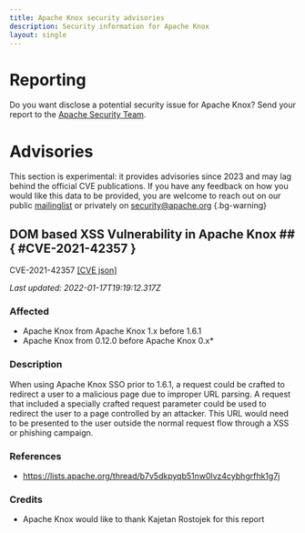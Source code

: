 ```yaml
---
title: Apache Knox security advisories
description: Security information for Apache Knox
layout: single
---
```


# Reporting

Do you want disclose a potential security issue for Apache Knox? Send your report to the [Apache Security Team](mailto:security@apache.org).

# Advisories

This section is experimental: it provides advisories since 2023 and may lag behind the official CVE publications. If you have any feedback on how you would like this data to be provided, you are welcome to reach out on our public [mailinglist](/mailinglist) or privately on [security@apache.org](mailto:security@apache.org)
{.bg-warning}

## DOM based XSS Vulnerability in Apache Knox ## { #CVE-2021-42357 }

CVE-2021-42357 [\[CVE json\]](./CVE-2021-42357.cve.json)

_Last updated: 2022-01-17T19:19:12.317Z_

### Affected

* Apache Knox from Apache Knox 1.x before 1.6.1
* Apache Knox from 0.12.0 before Apache Knox 0.x*


### Description

When using Apache Knox SSO prior to 1.6.1, a request could be crafted to redirect a user to a malicious page due to improper URL parsing.
A request that included a specially crafted request parameter could be used to redirect the user to a page controlled by an attacker. This URL would need to be presented to the user outside the normal request flow through a XSS or phishing campaign.

### References
* https://lists.apache.org/thread/b7v5dkpyqb51nw0lvz4cybhgrfhk1g7j


### Credits
* Apache Knox would like to thank Kajetan Rostojek for this report
